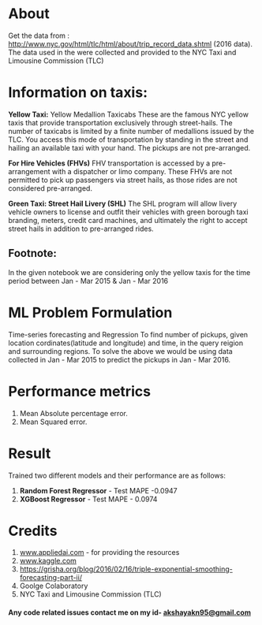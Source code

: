 # About
Get the data from : http://www.nyc.gov/html/tlc/html/about/trip_record_data.shtml (2016 data).
The data used in the were collected and provided to the NYC Taxi and Limousine Commission (TLC)

# Information on taxis:
**Yellow Taxi:** Yellow Medallion Taxicabs
These are the famous NYC yellow taxis that provide transportation exclusively through street-hails. The number of taxicabs is limited
by a finite number of medallions issued by the TLC. You access this mode of transportation by standing in the street and hailing an
available taxi with your hand. The pickups are not pre-arranged.

**For Hire Vehicles (FHVs)**
FHV transportation is accessed by a pre-arrangement with a dispatcher or limo company. These FHVs are not permitted to pick up
passengers via street hails, as those rides are not considered pre-arranged.

**Green Taxi: Street Hail Livery (SHL)**
The SHL program will allow livery vehicle owners to license and outfit their vehicles with green borough taxi branding, meters, credit
card machines, and ultimately the right to accept street hails in addition to pre-arranged rides.

## Footnote:
In the given notebook we are considering only the yellow taxis for the time period between Jan - Mar 2015 & Jan - Mar 2016

# ML Problem Formulation
Time-series forecasting and Regression
To find number of pickups, given location cordinates(latitude and longitude) and time, in the query reigion and surrounding regions.
To solve the above we would be using data collected in Jan - Mar 2015 to predict the pickups in Jan - Mar 2016.

# Performance metrics
1. Mean Absolute percentage error.
2. Mean Squared error.

# Result
Trained two different models and their performance are as follows:
1. **Random Forest Regressor** - Test MAPE -0.0947
2. **XGBoost Regressor** - Test MAPE - 0.0974

# Credits
1. www.appliedai.com - for providing the resources
2. www.kaggle.com
3. https://grisha.org/blog/2016/02/16/triple-exponential-smoothing-forecasting-part-ii/
4. Goolge Colaboratory
5. NYC Taxi and Limousine Commission (TLC)

#### Any code related issues contact me on my id- akshayakn95@gmail.com
